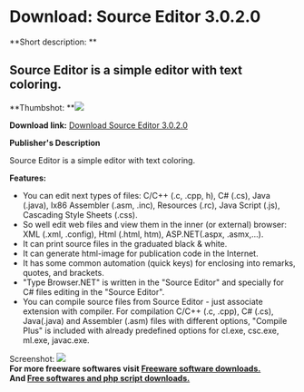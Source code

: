 # Download: Source Editor 3.0.2.0

**Short description: **

## Source Editor is a simple editor with text coloring.

  
**Thumbshot: **![](http://www.freewarefiles.com/screenshot/mtsourceeditor_md.gif)   
  
**Download link:** [Download Source Editor 3.0.2.0](http://freesoftwares.boysofts.com/Source-Editor_program_26218.html)  
  

**Publisher's Description**  
  

Source Editor is a simple editor with text coloring.

**Features:**

  * You can edit next types of files: C/C++ (.c, .cpp, h), C# (.cs), Java (.java), Ix86 Assembler (.asm, .inc), Resources (.rc), Java Script (.js), Cascading Style Sheets (.css). 
  * So well edit web files and view them in the inner (or external) browser: XML (.xml, .config), Html (.html, htm), ASP.NET(.aspx, .asmx,...). 
  * It can print source files in the graduated black & white. 
  * It can generate html-image for publication code in the Internet. 
  * It has some common automation (quick keys) for enclosing into remarks, quotes, and brackets. 
  * "Type Browser.NET" is written in the "Source Editor" and specially for C# files editing in the "Source Editor". 
  * You can compile source files from Source Editor - just associate extension with compiler. For compilation C/C++ (.c, .cpp), C# (.cs), Java(.java) and Assembler (.asm) files with different options, "Compile Plus" is included with already predefined options for cl.exe, csc.exe, ml.exe, javac.exe. 

  
  
Screenshot: ![](http://www.freewarefiles.com/screenshot/mtsourceeditor.gif)  
**For more freeware softwares visit [Freeware software downloads.](http://freesoftwares.boysofts.com/)**   
**And [Free softwares and php script downloads.](http://www.boysofts.com/)**

